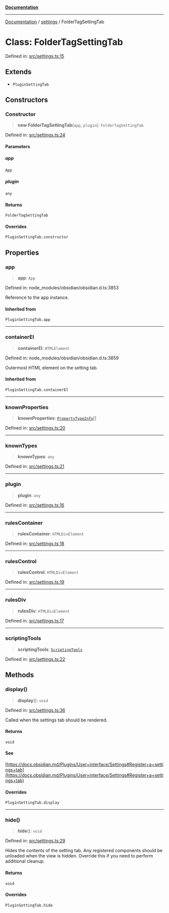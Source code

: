 [**Documentation**](../../README.md)

***

[Documentation](../../README.md) / [settings](../README.md) / FolderTagSettingTab

# Class: FolderTagSettingTab

Defined in: [src/settings.ts:15](https://github.com/Christian-Me/folder-to-tags-plugin/blob/1b47fd7d007d2f33409aeb5e2ff62bca31adb1cf/src/settings.ts#L15)

## Extends

- `PluginSettingTab`

## Constructors

### Constructor

> **new FolderTagSettingTab**(`app`, `plugin`): `FolderTagSettingTab`

Defined in: [src/settings.ts:24](https://github.com/Christian-Me/folder-to-tags-plugin/blob/1b47fd7d007d2f33409aeb5e2ff62bca31adb1cf/src/settings.ts#L24)

#### Parameters

##### app

`App`

##### plugin

`any`

#### Returns

`FolderTagSettingTab`

#### Overrides

`PluginSettingTab.constructor`

## Properties

### app

> **app**: `App`

Defined in: node\_modules/obsidian/obsidian.d.ts:3853

Reference to the app instance.

#### Inherited from

`PluginSettingTab.app`

***

### containerEl

> **containerEl**: `HTMLElement`

Defined in: node\_modules/obsidian/obsidian.d.ts:3859

Outermost HTML element on the setting tab.

#### Inherited from

`PluginSettingTab.containerEl`

***

### knownProperties

> **knownProperties**: [`PropertyTypeInfo`](../../types/type-aliases/PropertyTypeInfo.md)[]

Defined in: [src/settings.ts:20](https://github.com/Christian-Me/folder-to-tags-plugin/blob/1b47fd7d007d2f33409aeb5e2ff62bca31adb1cf/src/settings.ts#L20)

***

### knownTypes

> **knownTypes**: `any`

Defined in: [src/settings.ts:21](https://github.com/Christian-Me/folder-to-tags-plugin/blob/1b47fd7d007d2f33409aeb5e2ff62bca31adb1cf/src/settings.ts#L21)

***

### plugin

> **plugin**: `any`

Defined in: [src/settings.ts:16](https://github.com/Christian-Me/folder-to-tags-plugin/blob/1b47fd7d007d2f33409aeb5e2ff62bca31adb1cf/src/settings.ts#L16)

***

### rulesContainer

> **rulesContainer**: `HTMLDivElement`

Defined in: [src/settings.ts:18](https://github.com/Christian-Me/folder-to-tags-plugin/blob/1b47fd7d007d2f33409aeb5e2ff62bca31adb1cf/src/settings.ts#L18)

***

### rulesControl

> **rulesControl**: `HTMLDivElement`

Defined in: [src/settings.ts:19](https://github.com/Christian-Me/folder-to-tags-plugin/blob/1b47fd7d007d2f33409aeb5e2ff62bca31adb1cf/src/settings.ts#L19)

***

### rulesDiv

> **rulesDiv**: `HTMLDivElement`

Defined in: [src/settings.ts:17](https://github.com/Christian-Me/folder-to-tags-plugin/blob/1b47fd7d007d2f33409aeb5e2ff62bca31adb1cf/src/settings.ts#L17)

***

### scriptingTools

> **scriptingTools**: [`ScriptingTools`](../../tools/classes/ScriptingTools.md)

Defined in: [src/settings.ts:22](https://github.com/Christian-Me/folder-to-tags-plugin/blob/1b47fd7d007d2f33409aeb5e2ff62bca31adb1cf/src/settings.ts#L22)

## Methods

### display()

> **display**(): `void`

Defined in: [src/settings.ts:36](https://github.com/Christian-Me/folder-to-tags-plugin/blob/1b47fd7d007d2f33409aeb5e2ff62bca31adb1cf/src/settings.ts#L36)

Called when the settings tab should be rendered.

#### Returns

`void`

#### See

[https://docs.obsidian.md/Plugins/User+interface/Settings#Register+a+settings+tab](https://docs.obsidian.md/Plugins/User+interface/Settings#Register+a+settings+tab)

#### Overrides

`PluginSettingTab.display`

***

### hide()

> **hide**(): `void`

Defined in: [src/settings.ts:29](https://github.com/Christian-Me/folder-to-tags-plugin/blob/1b47fd7d007d2f33409aeb5e2ff62bca31adb1cf/src/settings.ts#L29)

Hides the contents of the setting tab.
Any registered components should be unloaded when the view is hidden.
Override this if you need to perform additional cleanup.

#### Returns

`void`

#### Overrides

`PluginSettingTab.hide`
